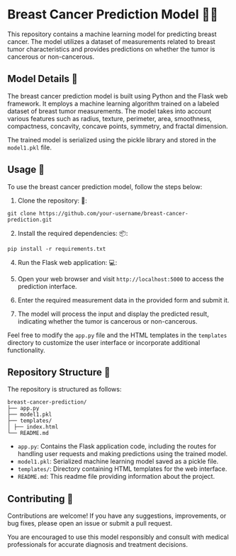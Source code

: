 # Breast Cancer Prediction Model :woman_health_worker:

This repository contains a machine learning model for predicting breast cancer. The model utilizes a dataset of measurements related to breast tumor characteristics and provides predictions on whether the tumor is cancerous or non-cancerous.

## Model Details :microscope:

The breast cancer prediction model is built using Python and the Flask web framework. It employs a machine learning algorithm trained on a labeled dataset of breast tumor measurements. The model takes into account various features such as radius, texture, perimeter, area, smoothness, compactness, concavity, concave points, symmetry, and fractal dimension.

The trained model is serialized using the pickle library and stored in the `model1.pkl` file.

## Usage :rocket:

To use the breast cancer prediction model, follow the steps below:

1. Clone the repository:  :open_file_folder::
```
git clone https://github.com/your-username/breast-cancer-prediction.git
```
2. Install the required dependencies: :package::
```
pip install -r requirements.txt
```
4. Run the Flask web application: :computer::


5. Open your web browser and visit `http://localhost:5000` to access the prediction interface.

6. Enter the required measurement data in the provided form and submit it.

7. The model will process the input and display the predicted result, indicating whether the tumor is cancerous or non-cancerous.

Feel free to modify the `app.py` file and the HTML templates in the `templates` directory to customize the user interface or incorporate additional functionality.

## Repository Structure :file_folder:

The repository is structured as follows:
```
breast-cancer-prediction/
├── app.py
├── model1.pkl
├── templates/
│ ├── index.html
└── README.md
```

- `app.py`: Contains the Flask application code, including the routes for handling user requests and making predictions using the trained model.
- `model1.pkl`: Serialized machine learning model saved as a pickle file.
- `templates/`: Directory containing HTML templates for the web interface.
- `README.md`: This readme file providing information about the project.

## Contributing :handshake:

Contributions are welcome! If you have any suggestions, improvements, or bug fixes, please open an issue or submit a pull request.



You are encouraged to use this model responsibly and consult with medical professionals for accurate diagnosis and treatment decisions.




